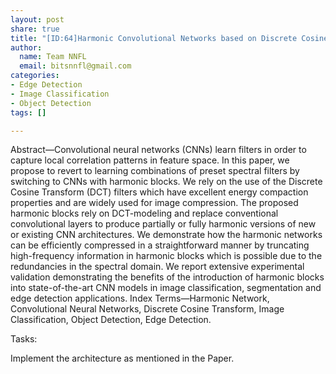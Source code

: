 ```yaml
---
layout: post
share: true
title: "[ID:64]Harmonic Convolutional Networks based on Discrete Cosine Transform"
author:
  name: Team NNFL
  email: bitsnnfl@gmail.com
categories:
- Edge Detection
- Image Classification
- Object Detection
tags: []

---
```

Abstract—Convolutional neural networks (CNNs) learn filters in order to capture local correlation patterns in feature space. In this paper, we propose to revert to learning combinations of preset spectral filters by switching to CNNs with harmonic blocks. We rely on the use of the Discrete Cosine Transform (DCT) filters which have excellent energy compaction properties and are widely used for image compression. The proposed harmonic blocks rely on DCT-modeling and replace conventional convolutional layers to produce partially or fully harmonic versions of new or existing CNN architectures. We demonstrate how the harmonic networks can be efficiently compressed in a straightforward manner by truncating high-frequency information in harmonic blocks which is possible due to the redundancies in the spectral domain. We report extensive experimental validation demonstrating the benefits of the introduction of harmonic blocks into state-of-the-art CNN models in image classification, segmentation and edge detection applications. Index Terms—Harmonic Network, Convolutional Neural Networks, Discrete Cosine Transform, Image Classification, Object Detection, Edge Detection.

Tasks:

Implement the architecture as mentioned in the Paper.